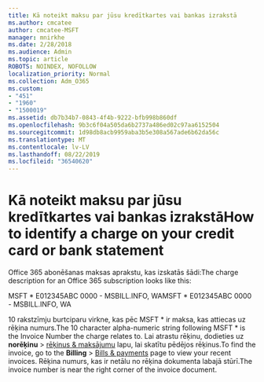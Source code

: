 ```yaml
---
title: Kā noteikt maksu par jūsu kredītkartes vai bankas izrakstā
ms.author: cmcatee
author: cmcatee-MSFT
manager: mnirkhe
ms.date: 2/28/2018
ms.audience: Admin
ms.topic: article
ROBOTS: NOINDEX, NOFOLLOW
localization_priority: Normal
ms.collection: Adm_O365
ms.custom:
- "451"
- "1960"
- "1500019"
ms.assetid: db7b34b7-0843-4f4b-9222-bfb998b860df
ms.openlocfilehash: 9b3c6f04a505da6b2737a486ed02c97aa6152504
ms.sourcegitcommit: 1d98db8acb9959aba3b5e308a567ade6b62da56c
ms.translationtype: MT
ms.contentlocale: lv-LV
ms.lasthandoff: 08/22/2019
ms.locfileid: "36540620"
---
```

# <a name="how-to-identify-a-charge-on-your-credit-card-or-bank-statement"></a><span data-ttu-id="a683c-102">Kā noteikt maksu par jūsu kredītkartes vai bankas izrakstā</span><span class="sxs-lookup"><span data-stu-id="a683c-102">How to identify a charge on your credit card or bank statement</span></span>

<span data-ttu-id="a683c-103">Office 365 abonēšanas maksas aprakstu, kas izskatās šādi:</span><span class="sxs-lookup"><span data-stu-id="a683c-103">The charge description for an Office 365 subscription looks like this:</span></span>
  
<span data-ttu-id="a683c-104">MSFT \* E012345ABC 0000 - MSBILL.INFO, WA</span><span class="sxs-lookup"><span data-stu-id="a683c-104">MSFT \* E012345ABC 0000 - MSBILL.INFO, WA</span></span>
  
<span data-ttu-id="a683c-105">10 rakstzīmju burtciparu virkne, kas pēc MSFT \* ir maksa, kas attiecas uz rēķina numurs.</span><span class="sxs-lookup"><span data-stu-id="a683c-105">The 10 character alpha-numeric string following MSFT \* is the Invoice Number the charge relates to.</span></span> <span data-ttu-id="a683c-106">Lai atrastu rēķinu, dodieties uz **norēķinu** \> [rēķinus & maksājumu](https://go.microsoft.com/fwlink/p/?linkid=848039) lapu, lai skatītu pēdējos rēķinus.</span><span class="sxs-lookup"><span data-stu-id="a683c-106">To find the invoice, go to the **Billing** \> [Bills & payments](https://go.microsoft.com/fwlink/p/?linkid=848039) page to view your recent invoices.</span></span> <span data-ttu-id="a683c-107">Rēķina numurs, kas ir netālu no rēķina dokumenta labajā stūrī.</span><span class="sxs-lookup"><span data-stu-id="a683c-107">The invoice number is near the right corner of the invoice document.</span></span>